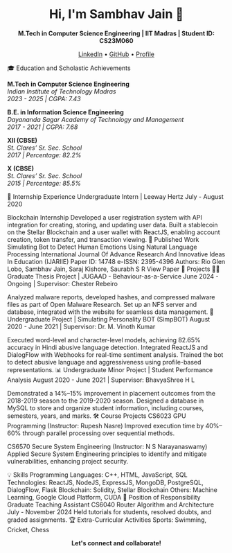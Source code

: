 <h1 align="center">Hi, I'm Sambhav Jain 👋</h1>
<p align="center">
  <strong>M.Tech in Computer Science Engineering | IIT Madras | Student ID: CS23M060</strong>
</p>
<p align="center">
  <a href="#LinkedIn">LinkedIn</a> •
  <a href="#GitHub">GitHub</a> •
  <a href="#Profile">Profile</a>
</p>
🎓 Education and Scholastic Achievements

**M.Tech in Computer Science Engineering**  
*Indian Institute of Technology Madras*  
*2023 - 2025 | CGPA: 7.43*

**B.E. in Information Science Engineering**  
*Dayananda Sagar Academy of Technology and Management*  
*2017 - 2021 | CGPA: 7.68*

**XII (CBSE)**  
*St. Clares’ Sr. Sec. School*  
*2017 | Percentage: 82.2%*

**X (CBSE)**  
*St. Clares’ Sr. Sec. School*  
*2015 | Percentage: 85.5%*

💼 Internship Experience
Undergraduate Intern | Leeway Hertz
July - August 2020

Blockchain Internship
Developed a user registration system with API integration for creating, storing, and updating user data.
Built a stablecoin on the Stellar Blockchain and a user wallet with ReactJS, enabling account creation, token transfer, and transaction viewing.
📜 Published Work
Simulating Bot to Detect Human Emotions Using Natural Language Processing
International Journal Of Advance Research And Innovative Ideas In Education (IJARIIE)
Paper ID: 14748
e-ISSN: 2395-4396
Authors: Rio Glen Lobo, Sambhav Jain, Saraj Kishore, Saurabh S R
View Paper
🔬 Projects
🧑‍💻 Graduate Thesis Project | JUGAAD - Behaviour-as-a-Service
June 2024 - Ongoing | Supervisor: Chester Rebeiro

Analyzed malware reports, developed hashes, and compressed malware files as part of Open Malware Research.
Set up an NFS server and database, integrated with the website for seamless data management.
🤖 Undergraduate Project | Simulating Personality BOT (SimpBOT)
August 2020 - June 2021 | Supervisor: Dr. M. Vinoth Kumar

Executed word-level and character-level models, achieving 82.65% accuracy in Hindi abusive language detection.
Integrated ReactJS and DialogFlow with Webhooks for real-time sentiment analysis.
Trained the bot to detect abusive language and aggressiveness using profile-based representations.
📊 Undergraduate Minor Project | Student Performance Analysis
August 2020 - June 2021 | Supervisor: BhavyaShree H L

Demonstrated a 14%–15% improvement in placement outcomes from the 2018-2019 season to the 2019-2020 season.
Designed a database in MySQL to store and organize student information, including courses, semesters, years, and marks.
🛠️ Course Projects
CS6023 GPU Programming (Instructor: Rupesh Nasre)
Improved execution time by 40%–60% through parallel processing over sequential methods.

CS6570 Secure System Engineering (Instructor: N S Narayanaswamy)
Applied Secure System Engineering principles to identify and mitigate vulnerabilities, enhancing project security.

💡 Skills
Programming Languages: C++, HTML, JavaScript, SQL
Technologies: ReactJS, NodeJS, ExpressJS, MongoDB, PostgreSQL, DialogFlow, Flask
Blockchain: Solidity, Stellar Blockchain
Others: Machine Learning, Google Cloud Platform, CUDA
🏅 Position of Responsibility
Graduate Teaching Assistant
CS6040 Router Algorithm and Architecture
July - November 2024
Held tutorials for students, resolved doubts, and graded assignments.
🏆 Extra-Curricular Activities
Sports: Swimming, Cricket, Chess
<p align="center">
  <strong>Let's connect and collaborate!</strong>
</p>
